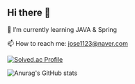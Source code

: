 ## Hi there 👋


🌱 I’m currently learning JAVA & Spring

📫 How to reach me: jose1123@naver.com

[![Solved.ac Profile](http://mazassumnida.wtf/api/v2/generate_badge?boj=jihyun_lee)](https://solved.ac/jihyun_lee/)

![Anurag's GitHub stats](https://github-readme-stats.vercel.app/api?username=ceojosephinelee&theme=ambient_gradient&show_icons=true)
